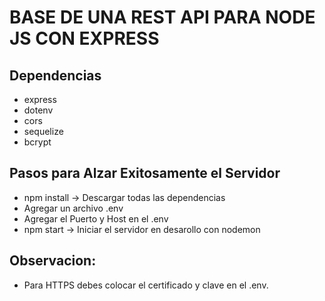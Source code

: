 # BASE DE UNA REST API PARA NODE JS CON EXPRESS

## Dependencias
- express
- dotenv
- cors
- sequelize
- bcrypt

## Pasos para Alzar Exitosamente el Servidor
- npm install -> Descargar todas las dependencias
- Agregar un archivo .env
- Agregar el Puerto y Host en el .env
- npm start -> Iniciar el servidor en desarollo con nodemon

## Observacion:
- Para HTTPS debes colocar el certificado y clave en el .env.